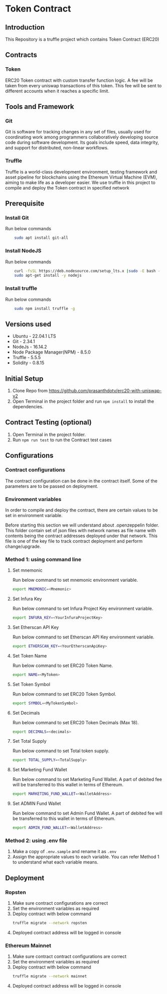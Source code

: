 # Token Contract

## Introduction

This Repository is a truffle project which contains Token Contract (ERC20)

## Contracts

### Token

ERC20 Token contract with custom transfer function logic.
A fee will be taken from every uniswap transactions of this token.
This fee will be sent to different accounts when it reaches a specific limit.

## Tools and Framework

### Git

Git is software for tracking changes in any set of files, usually used for coordinating work among programmers collaboratively developing source code during software development. Its goals include speed, data integrity, and support for distributed, non-linear workflows.

### Truffle

Truffle is a world-class development environment, testing framework and asset pipeline for blockchains using the Ethereum Virtual Machine (EVM), aiming to make life as a developer easier. We use truffle in this project to compile and deploy the Token contract in specified network

## Prerequisite

### Install Git

Run below commands

```bash
    sudo apt install git-all
```

### Install NodeJS

Run below commands

```bash
    curl -fsSL https://deb.nodesource.com/setup_lts.x |sudo -E bash -
    sudo apt-get install -y nodejs
```

### Install truffle

Run below commands

```bash
    sudo npm install truffle -g
```

## Versions used

- Ubuntu - 22.04.1 LTS
- Git - 2.34.1
- NodeJs - 16.14.2
- Node Package Manager(NPM) - 8.5.0
- Truffle - 5.5.5
- Solidity - 0.8.15

## Initial Setup

1. Clone Repo from https://github.com/prasanthdotv/erc20-with-uniswap-v2
2. Open Terminal in the project folder and run `npm install` to install the dependencies.

## Contract Testing (optional)

1. Open Terminal in the project folder.
2. Run `npm run test` to run the Contract test cases

## Configurations

### Contract configurations

The contract configuration can be done in the contract itself. Some of the parameters are to be passed on deployment.

### Environment variables

In order to compile and deploy the contract, there are certain values to be set in environment variable.

Before starting this section we will understand about .openzeppelin folder. This folder contain set of json files with network names as file name with contents being the contract addresses deployed under that network. This file is one of the key file to track contract deployment and perform change/upgrade.

### Method 1: using command line

1. Set mnemonic

   Run below command to set mnemonic environment variable.

   ```bash
   export MNEMONIC=<Mnemonic>
   ```

2. Set Infura Key

   Run below command to set Infura Project Key environment variable.

   ```bash
   export INFURA_KEY=<YourInfuraProjectKey>
   ```

3. Set Etherscan API Key

   Run below command to set Etherscan API Key environment variable.

   ```bash
   export ETHERSCAN_KEY=<YourEtherscanApiKey>
   ```

4. Set Token Name

   Run below command to set ERC20 Token Name.

   ```bash
   export NAME=<MyToken>
   ```

5. Set Token Symbol

   Run below command to set ERC20 Token Symbol.

   ```bash
   export SYMBOL=<MyTokenSymbol>
   ```

6. Set Decimals

   Run below command to set ERC20 Token Decimals (Max 18).

   ```bash
   export DECIMALS=<decimals>
   ```

7. Set Total Supply

   Run below command to set Total token supply.

   ```bash
   export TOTAL_SUPPLY=<TotalSupply>
   ```

8. Set Marketing Fund Wallet

   Run below command to set Marketing Fund Wallet. A part of debited fee will be transferred to this wallet in terms of Ethereum.

   ```bash
   export MARKETING_FUND_WALLET=<WalletAddress>
   ```

9. Set ADMIN Fund Wallet

   Run below command to set Admin Fund Wallet. A part of debited fee will be transferred to this wallet in terms of Ethereum.

   ```bash
   export ADMIN_FUND_WALLET=<WalletAddress>
   ```

### Method 2: using .env file

1. Make a copy of `.env.sample` and rename it as `.env`
2. Assign the appropriate values to each variable. You can refer Method 1 to understand what each variable means.

## Deployment

### Ropsten

1. Make sure contract configurations are correct
2. Set the environment variables as required
3. Deploy contract with below command
   ```bash
   truffle migrate --network ropsten
   ```
4. Deployed contract address will be logged in console

### Ethereum Mainnet

1. Make sure contract contract configurations are correct
2. Set the environment variables as required
3. Deploy contract with below command
   ```bash
   truffle migrate --network mainnet
   ```
4. Deployed contract address will be logged in console
